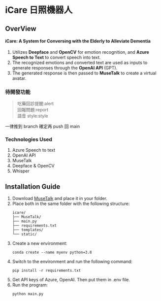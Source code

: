 # iCare 日照機器人
## OverView
#### iCare: A System for Conversing with the Elderly to Alleviate Dementia
1. Utilizes **Deepface** and **OpenCV** for emotion recognition, and **Azure Speech to Text** to convert speech into text.
2. The recognized emotions and converted text are used as inputs to generate responses through the **OpenAI API** (GPT).
3. The generated response is then passed to **MuseTalk** to create a virtual avatar.

### 待開發功能
> 吃藥回診提醒:alert <br>
> 回報問題:report <br>
> 語音 style:style <br>

一律推到 branch 確定再 push 回 main

### Technologies Used
1. Azure Speech to text
2. OpenAI API
3. MuseTalk
4. Deepface & OpenCV
5. Whisper
## Installation Guide

1. Download [MuseTalk](https://github.com/TMElyralab/MuseTalk) and place it in your folder.
2. Place both in the same folder with the following structure:
    ```
    icare/
    ├── MuseTalk/
    ├── main.py
    ├── requirements.txt
    ├── templates/
    └── static/
    ```
3. Create a new environment:
    ```
    conda create --name myenv python=3.8
    ```
4. Switch to the environment and run the following command:
    ```
    pip install -r requirements.txt
    ```
5. Get API keys of Azure, OpenAI. Then put them in .env file.
6. Run the program:
    ```
    python main.py
    ```

